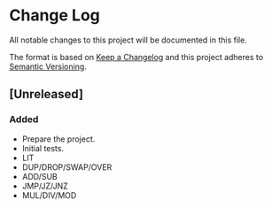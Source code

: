 # Change Log

All notable changes to this project will be documented in this file.

The format is based on [Keep a Changelog](http://keepachangelog.com/)
and this project adheres to [Semantic Versioning](http://semver.org/).

## [Unreleased]

### Added
- Prepare the project.
- Initial tests.
- LIT
- DUP/DROP/SWAP/OVER
- ADD/SUB
- JMP/JZ/JNZ
-  MUL/DIV/MOD
